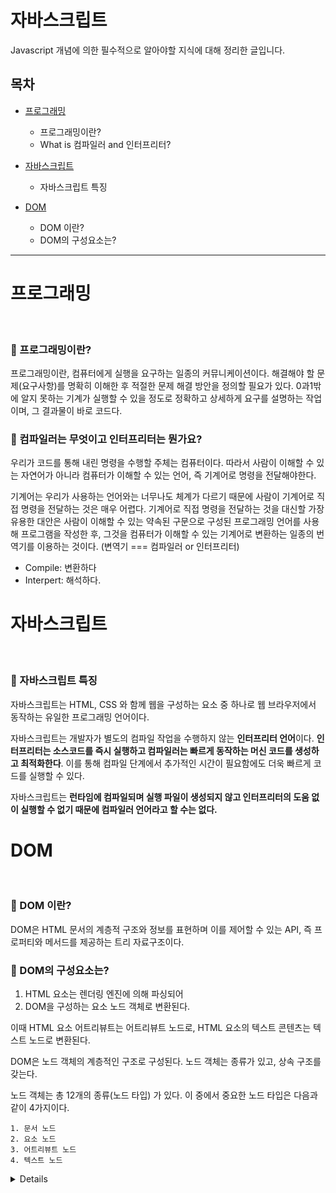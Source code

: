 # 자바스크립트

Javascript 개념에 의한  필수적으로 알아야할 지식에 대해 정리한 글입니다.



## 목차

- [프로그래밍](#프로그래밍)
  - 프로그래밍이란?
  - What is 컴파일러 and 인터프리터?

- [자바스크립트](#자바스크립트)

  - 자바스크립트 특징

- [DOM](#DOM)

  - DOM 이란?
  - DOM의 구성요소는?

  

----



# 프로그래밍

</br>

### 🐾 프로그래밍이란?

프로그래밍이란, 컴퓨터에게 실행을 요구하는 일종의 커뮤니케이션이다. 해결해야 할 문제(요구사항)를 명확히 이해한 후 적절한 문제 해결 방안을 정의할 필요가 있다. 0과1밖에 알지 못하는 기계가 실행할 수 있을 정도로 정확하고 상세하게 요구를 설명하는 작업이며, 그 결과물이 바로 코드다.



### 🐾 컴파일러는 무엇이고 인터프리터는 뭔가요?

우리가 코드를 통해 내린 명령을 수행할 주체는 컴퓨터이다. 따라서 사람이 이해할 수 있는 자연어가 아니라 컴퓨터가 이해할 수 있는 언어, 즉 기계어로 명령을 전달해야한다. 

기계어는 우리가 사용하는 언어와는 너무나도 체계가 다르기 때문에 사람이 기계어로 직접 명령을 전달하는 것은 매우 어렵다. 기계어로 직접 명령을 전달하는 것을 대신할 가장 유용한 대안은 사람이 이해할 수 있는 약속된 구문으로 구성된 프로그래밍 언어를 사용해 프로그램을 작성한 후, 그것을 컴퓨터가 이해할 수 있는 기계어로 변환하는 일종의 번역기를 이용하는 것이다. (변역기 === 컴파일러 or 인터프리터)

- Compile: 변환하다
- Interpert: 해석하다. 





# 자바스크립트

</br>

### 🐾 자바스크립트 특징

자바스크립트는 HTML, CSS 와 함께 웹을 구성하는 요소 중 하나로 웹 브라우저에서 동작하는 유일한 프로그래밍 언어이다.

자바스크립트는 개발자가 별도의 컴파일 작업을 수행하지 않는 **인터프리터 언어**이다. **인터프리터는 소스코드를 즉시 실행하고 컴파일러는 빠르게 동작하는 머신 코드를 생성하고 최적화한다**. 이를 통해 컴파일 단계에서 추가적인 시간이 필요함에도 더욱 빠르게 코드를 실행할 수 있다.

자바스크립트는 **런타임에 컴파일되며 실행 파일이 생성되지 않고 인터프리터의 도움 없이 실행할 수 없기 때문에 컴파일러 언어라고 할 수는 없다.**  






# DOM

</br>

### 🐾 DOM 이란?

DOM은 HTML 문서의 계층적 구조와 정보를 표현하며 이를 제어할 수 있는 API, 즉 프로퍼티와 메서드를 제공하는 트리 자료구조이다.



### 🐾 DOM의 구성요소는?

1. HTML 요소는 렌더링 엔진에 의해 파싱되어
2. DOM을 구성하는 요소 노드 객체로 변환된다.

이때 HTML 요소 어트리뷰트는 어트리뷰트 노드로, HTML 요소의 텍스트 콘텐츠는 텍스트 노드로 변환된다.

DOM은 노드 객체의 계층적인 구조로 구성된다. 노드 객체는 종류가 있고, 상속 구조를 갖는다.

노드 객체는 총 12개의 종류(노드 타입) 가 있다. 이 중에서 중요한 노드 타입은 다음과 같이 4가지이다.

 	1. 문서 노드
 	2. 요소 노드
 	3. 어트리뷰트 노드
 	4. 텍스트 노드

<details>

<br/>

<b>① 문서 노드</b>
```
<!DOCTYPE>
```

문서 노드는 DOM 트리의 최상위에 존재하는 루트 노드로서 document 객체를 가리킨다.  
document 객체는 브라우저가 렌더링한 HTML 문서 전체를 가리키는 객체로서 전역 객체 window 와 document 프로퍼티에 바인됭되어 있다.  
따라서, 문서 노드는 window.document 또는 document 로 참조할 수 있다.  
브라우저 환경의 모든 자바스크립트 코드는 script 태그에 의해 분리되어 있어도 하나의 전역 객체 window 를 공유한다.  
따라서, window 의 document 프로퍼티에 바인딩되어 있는 하나의 document 객체를 바라본다. 즉, HTML 문서당 document 객체는 유일하다.  

<b>② 요소 노드</b>

```html
<html> <head> <meta> <link> <body> <ul> <li> <script>
```

요소 노드는 HTML 요소를 가리키는 객체이다.   
HTML 요소 간의 중첩에 의해 부자 관계를 가지며, 이 부자 관계를 통해 정보를 구조화한다.  
따라서, 요소 노드는 문서의 구조를 표현한다고 할 수 있다.  

<b>③ 어트리뷰트 노드</b>

```
charset="UTF"

rel="stylesheet"
...

id="apple"
```

어트리뷰트 노드는 HTML 요소의 어트리뷰트를 가리키는 객체이다.  
어트리뷰트가 지정된 HTML 요소의 요소 노드와 연결되어 있다.  

<b>④ 텍스트 노드</b>

```
APPLE
BANANA
ORANGE
```

텍스트 노드는 HTML 요소의 텍스트를 가리키는 객체이다.  
요소 노드가 문서의 구조를 표현한다면 텍스트 노드는 문서의 정보를 표현한다고 할 수 있다.  


</details>
